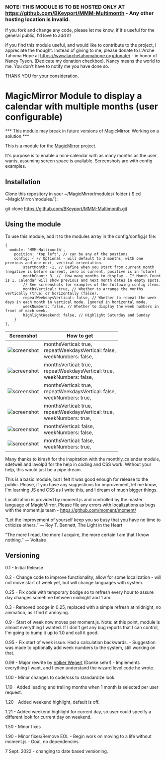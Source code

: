 ### NOTE: THIS MODULE IS TO BE HOSTED ONLY AT https://github.com/BKeyport/MMM-Multimonth - Any other hosting location is invalid.

If you fork and change any code, please let me know, if it's useful for the general public, I'd love to add it! 

If you find this module useful, and would like to contribute to the project, I appreciate the thought. Instead of giving to me, please donate to L'Arche Tahoma Hope
at https://www.larchetahomahope.org/donate/ - in honor of Nancy Tyson. (Dedicate my donation checkbox). Nancy means the world to me. You don't have to notify me you
have done so. 

THANK YOU for your consideration. 

# MagicMirror Module to display a calendar with multiple months (user configurable)

*** This module may break in future versions of MagicMirror. Working on a solution *** 

This is a module for the [MagicMirror](https://github.com/MichMich/MagicMirror) project. 

It's purpose is to enable a mini-calendar with as many months as the user wants, assuming screen space is available. Screenshots are with config examples. 

## Installation

Clone this repository in your ~/MagicMirror/modules/ folder ( $ cd ~MagicMirror/modules/ ):

git clone https://github.com/BKeyport/MMM-Multimonth.git

## Using the module
To use this module, add it to the modules array in the config/config.js file:

```
{
  module: 'MMM-Multimonth',
	position: 'top_left', // can be any of the postions
	config: { // Optional - will default to 3 months, with one previous and one next, vertical orientation. 
		startMonth: -1, // Define when you start from current month (negative is before current, zero is current, positive is in future) 
		monthCount: 3, //  How many months to display - If Month Count is 1, Calendar will show previous and next month dates in empty spots.  
		// See screenshots for examples of the following config items. 
		monthsVertical: true, // Whether to arrange the months vertically (true) or horizontally (false).
		repeatWeekdaysVertical: false, // Whether to repeat the week days in each month in vertical mode. Ignored in horizontal mode.
		weekNumbers: false, // Whether to display the week numbers in front of each week.
		highlightWeekend: false, // Highlight Saturday and Sunday
	}
},
```

| Screenshot | How to get |
| --- | --- |
| ![screenshot](vert-noweek-norep.png?raw=true "Screenshot (vertical mode, no week numbers, single weekday line)") | monthsVertical: true, <br> 		repeatWeekdaysVertical: false, <br> weekNumbers: false, |
| ![screenshot](vert-noweek-rep.png?raw=true "Screenshot (vertical mode, no week numbers, repeat weekday line for every month)")| monthsVertical: true, <br> 		repeatWeekdaysVertical: true, <br> weekNumbers: false,  |
| ![screenshot](vert-week-norep.png?raw=true "Screenshot (vertical mode, no week numbers, single weekday line)") | monthsVertical: true, <br> repeatWeekdaysVertical: false, <br> weekNumbers: true, |
| ![screenshot](vert-week-rep.png?raw=true "Screenshot (vertical mode, no week numbers, repeat weekday line for every month)") | monthsVertical: true, <br> 		repeatWeekdaysVertical: true, <br> weekNumbers: true, |
| ![screenshot](horz-noweeknum.png?raw=true "Screenshot (horizontal mode)")| monthsVertical: false, <br> weekNumbers: false, |
| ![screenshot](horz-week.png?raw=true "Screenshot (horizontal mode)") | monthsVertical: false, <br> weekNumbers: true, |


Many thanks to kirash for the inspiration with the monthly_calendar module, sdetweil and lavolp3 for the help in coding and CSS work. Without your help, this would just be a pipe dream. 

This is a basic module, but I felt it was good enough for release to the public. Please, if you have any suggestions for improvement, let me know, I'm learning JS and CSS as I write this, and I dream of much bigger things. 

Localization is provided by moment.js and controlled by the master language of MagicMirror. Please file any errors with localizations as bugs with the moment.js team - https://github.com/moment/moment/

“Let the improvement of yourself keep you so busy that you have no time to criticize others.”
― Roy T. Bennett, The Light in the Heart

“The more I read, the more I acquire, the more certain I am that I know nothing.”
― Voltaire

## Versioning
0.1 - Initial Release

0.2 - Change code to improve functionality, allow for some localization - will not move start of week yet, but will change languages with system.

0.25 - Fix code with temporary bodge so to refresh every hour to assure day changes sometime between midnight and 1 am. 

0.3 - Removed bodge in 0.25, replaced with a simple refresh at midnight, no animation, as I find it annoying. 

0.9 - Start of week now moves per moment.js. Note: at this point, module is almost everything I wanted. If I don't get any bug reports that I can control, I'm going to bump it up to 1.0 and call it good. 

0.95 - Fix start of week issue. Had a calculation backwards. - Suggestion was made to optionally add week numbers to the system, still working on that. 

0.99 - Major rewrite by [Volker Wegert](https://github.com/vwegert) (Danke sehr!) - Implements everything I want, and I even understand the wizard level code he wrote. 

1.00 - Minor changes to code/css to standardize look.  

1.10 - Added leading and trailing months when 1 month is selected per user request. 

1.20 - Added weekend highlight, default is off. 

1.21 - Added weekend highlight for current day, so user could specify a different look for current day on weekend. 

1.50 - Minor fixes

1.90 - Minor fixes/Remove EOL - Begin work on moving to a life without moment.js - Goal, no dependencies. 

7 Sept. 2022 - changing to date based versioning. 

